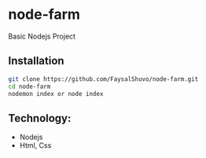 # node-farm

Basic Nodejs Project

## Installation

```bash
git clone https://github.com/FaysalShuvo/node-farm.git
cd node-farm
nodemon index or node index
```

## Technology: 
- Nodejs
- Html, Css
